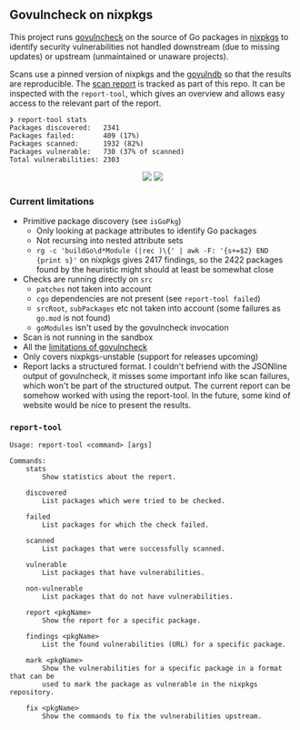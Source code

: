 ## Govulncheck on nixpkgs

This project runs [govulncheck](https://go.dev/blog/govulncheck) on the source of Go packages
in [nixpkgs](https://github.com/NixOS/nixpkgs) to identify security vulnerabilities not handled
downstream (due to missing updates) or upstream (unmaintained or unaware projects).

Scans use a pinned version of nixpkgs and the [govulndb](https://vuln.go.dev/) so that the results
are reproducible. The [scan report](https://github.com/katexochen/govulncheck-nixpkgs/blob/main/report.txt)
is tracked as part of this repo. It can be inspected with the `report-tool`, which gives an overview and
allows easy access to the relevant part of the report.

```
❯ report-tool stats
Packages discovered:   2341
Packages failed:       409 (17%)
Packages scanned:      1932 (82%)
Packages vulnerable:   730 (37% of scanned)
Total vulnerabilities: 2303
```
<p align="center">
    <img src="https://docs.google.com/spreadsheets/d/e/2PACX-1vRmIRrf8Xs-gWjELNtujQAGxQInZseqpnculzfNtulc6pTzJPnFuIJA3n1UxVwXC0YiGD-rjpS6qcbc/pubchart?oid=956312454&format=image" />
    <img src="https://docs.google.com/spreadsheets/d/e/2PACX-1vRmIRrf8Xs-gWjELNtujQAGxQInZseqpnculzfNtulc6pTzJPnFuIJA3n1UxVwXC0YiGD-rjpS6qcbc/pubchart?oid=1763072225&format=image" />
</p>

### Current limitations

- Primitive package discovery (see `isGoPkg`)
  - Only looking at package attributes to identify Go packages
  - Not recursing into nested attribute sets
  - `rg -c 'buildGo\d*Module (|rec )\{' | awk -F: '{s+=$2} END {print s}'` on nixpkgs gives 2417 findings,
    so the 2422 packages found by the heuristic might should at least be somewhat close
- Checks are running directly on `src`
  - `patches` not taken into account
  - `cgo` dependencies are not present (see `report-tool failed`)
  - `srcRoot`, `subPackages` etc not taken into account (some failures as `go.mod` is not found)
  - `goModules` isn't used by the govulncheck invocation
- Scan is not running in the sandbox
- All the [limitations of govulncheck](https://pkg.go.dev/golang.org/x/vuln/cmd/govulncheck#hdr-Limitations)
- Only covers nixpkgs-unstable (support for releases upcoming)
- Report lacks a structured format. I couldn't befriend with the JSONline output of govulncheck, it misses
  some important info like scan failures, which won't be part of the structured output. The current report
  can be somehow worked with using the report-tool. In the future, some kind of website would be nice to
  present the results.


### `report-tool`

```
Usage: report-tool <command> [args]

Commands:
    stats
        Show statistics about the report.

    discovered
        List packages which were tried to be checked.

    failed
        List packages for which the check failed.

    scanned
        List packages that were successfully scanned.

    vulnerable
        List packages that have vulnerabilities.

    non-vulnerable
        List packages that do not have vulnerabilities.

    report <pkgName>
        Show the report for a specific package.

    findings <pkgName>
        List the found vulnerabilities (URL) for a specific package.

    mark <pkgName>
        Show the vulnerabilities for a specific package in a format that can be
        used to mark the package as vulnerable in the nixpkgs repository.

    fix <pkgName>
        Show the commands to fix the vulnerabilities upstream.
```
